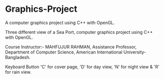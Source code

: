 # Graphics-Project
A computer graphics project using C++ with OpenGL.


Three different view of a Sea Port, computer graphics project using C++ with OpenGL.

Course Instructor:-  MAHFUJUR RAHMAN, 
Assistance Professor, Department of Computer Science, 
American International University-Bangladesh.



Keyboard Button 'C' for cover page, 'D' for day view, 'N' for night view & 'R' for rain view. 
